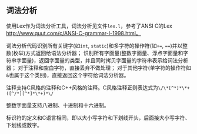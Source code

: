 ## 词法分析

使用Lex作为词法分析工具，词法分析见文件```lex.l```，参考了ANSI C的Lex http://www.quut.com/c/ANSI-C-grammar-l-1998.html。

词法分析代码识别所有关键字(如```int```, ```static```)和多字符的操作符(如```+=```, ```==```)并以整数(枚举)方式返回给语法分析器；
识别所有字面量(整数字面量、浮点字面量和字符串字面量)，返回字面量的类型，并且同时拷贝字面量的字符串表示给词法分析器；
对于注释和空白字符，直接丢弃不做处理；
对于其他字符(单字符的操作符如```&```也属于这个类别)，直接返回这个字符给词法分析器。

注释支持C风格的注释和C++风格的注释。C风格注释正则表达式为```\/\*[^*]*\*+([^/*][^*]*\*+)*\/```

整数字面量支持八进制、十进制和十六进制。

标识符的定义和C语言相同，即以大小写字符和下划线开头，后面接大小写字符、下划线或数字。